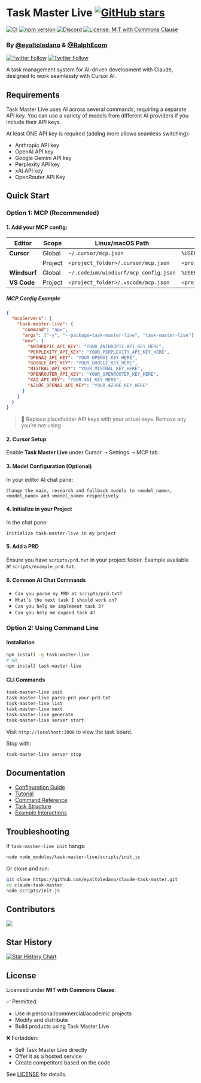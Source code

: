 # Task Master Live [![GitHub stars](https://img.shields.io/github/stars/eyaltoledano/claude-task-master?style=social)](https://github.com/eyaltoledano/claude-task-master/stargazers)

[![CI](https://github.com/eyaltoledano/claude-task-master/actions/workflows/ci.yml/badge.svg)](https://github.com/eyaltoledano/claude-task-master/actions/workflows/ci.yml)
[![npm version](https://badge.fury.io/js/task-master-live.svg)](https://badge.fury.io/js/task-master-live)
[![Discord](https://dcbadge.limes.pink/api/server/https://discord.gg/taskmasterai?style=flat)](https://discord.gg/taskmasterai)
[![License: MIT with Commons Clause](https://img.shields.io/badge/license-MIT%20with%20Commons%20Clause-blue.svg)](LICENSE)

### By [@eyaltoledano](https://x.com/eyaltoledano) & [@RalphEcom](https://x.com/RalphEcom)

[![Twitter Follow](https://img.shields.io/twitter/follow/eyaltoledano?style=flat)](https://x.com/eyaltoledano)
[![Twitter Follow](https://img.shields.io/twitter/follow/RalphEcom?style=flat)](https://x.com/RalphEcom)

A task management system for AI-driven development with Claude, designed to work seamlessly with Cursor AI.

## Requirements

Task Master Live uses AI across several commands, requiring a separate API key. You can use a variety of models from different AI providers if you include their API keys.

At least ONE API key is required (adding more allows seamless switching):

- Anthropic API key
- OpenAI API key
- Google Gemini API key
- Perplexity API key
- xAI API key
- OpenRouter API Key

## Quick Start

### Option 1: MCP (Recommended)

#### 1. Add your MCP config:

| Editor       | Scope   | Linux/macOS Path                      | Windows Path                                      | Key          |
| ------------ | ------- | ------------------------------------- | ------------------------------------------------- | ------------ |
| **Cursor**   | Global  | `~/.cursor/mcp.json`                  | `%USERPROFILE%\.cursor\mcp.json`                | `mcpServers` |
|              | Project | `<project_folder>/.cursor/mcp.json`   | `<project_folder>\.cursor\mcp.json`             | `mcpServers` |
| **Windsurf** | Global  | `~/.codeium/windsurf/mcp_config.json` | `%USERPROFILE%\.codeium\windsurf\mcp_config.json` | `mcpServers` |
| **VS Code**  | Project | `<project_folder>/.vscode/mcp.json`   | `<project_folder>\.vscode\mcp.json`             | `servers`    |

##### MCP Config Example

```json
{
  "mcpServers": {
    "task-master-live": {
      "command": "npx",
      "args": ["-y", "--package=task-master-live", "task-master-live"],
      "env": {
        "ANTHROPIC_API_KEY": "YOUR_ANTHROPIC_API_KEY_HERE",
        "PERPLEXITY_API_KEY": "YOUR_PERPLEXITY_API_KEY_HERE",
        "OPENAI_API_KEY": "YOUR_OPENAI_KEY_HERE",
        "GOOGLE_API_KEY": "YOUR_GOOGLE_KEY_HERE",
        "MISTRAL_API_KEY": "YOUR_MISTRAL_KEY_HERE",
        "OPENROUTER_API_KEY": "YOUR_OPENROUTER_KEY_HERE",
        "XAI_API_KEY": "YOUR_XAI_KEY_HERE",
        "AZURE_OPENAI_API_KEY": "YOUR_AZURE_KEY_HERE"
      }
    }
  }
}
```

> 🔑 Replace placeholder API keys with your actual keys. Remove any you’re not using.

#### 2. Cursor Setup

Enable **Task Master Live** under Cursor ➝ Settings ➝ MCP tab.

#### 3. Model Configuration (Optional)

In your editor AI chat pane:

```
Change the main, research and fallback models to <model_name>, <model_name> and <model_name> respectively.
```

#### 4. Initialize in your Project

In the chat pane:

```
Initialize task-master-live in my project
```

#### 5. Add a PRD

Ensure you have `scripts/prd.txt` in your project folder. Example available at `scripts/example_prd.txt`.

#### 6. Common AI Chat Commands

- `Can you parse my PRD at scripts/prd.txt?`
- `What’s the next task I should work on?`
- `Can you help me implement task 3?`
- `Can you help me expand task 4?`

### Option 2: Using Command Line

#### Installation

```bash
npm install -g task-master-live
# OR
npm install task-master-live
```

#### CLI Commands

```bash
task-master-live init
task-master-live parse-prd your-prd.txt
task-master-live list
task-master-live next
task-master-live generate
task-master-live server start
```

Visit `http://localhost:3000` to view the task board.

Stop with:

```bash
task-master-live server stop
```

## Documentation

- [Configuration Guide](docs/configuration.md)
- [Tutorial](docs/tutorial.md)
- [Command Reference](docs/command-reference.md)
- [Task Structure](docs/task-structure.md)
- [Example Interactions](docs/examples.md)

## Troubleshooting

If `task-master-live init` hangs:

```bash
node node_modules/task-master-live/scripts/init.js
```

Or clone and run:

```bash
git clone https://github.com/eyaltoledano/claude-task-master.git
cd claude-task-master
node scripts/init.js
```

## Contributors

<a href="https://github.com/eyaltoledano/claude-task-master/graphs/contributors">
  <img src="https://contrib.rocks/image?repo=eyaltoledano/claude-task-master" />
</a>

## Star History

[![Star History Chart](https://api.star-history.com/svg?repos=eyaltoledano/claude-task-master&type=Timeline)](https://www.star-history.com/#eyaltoledano/claude-task-master&Timeline)

## License

Licensed under **MIT with Commons Clause**.

✅ Permitted:

- Use in personal/commercial/academic projects
- Modify and distribute
- Build products using Task Master Live

❌ Forbidden:

- Sell Task Master Live directly
- Offer it as a hosted service
- Create competitors based on the code

See [LICENSE](LICENSE) for details.
